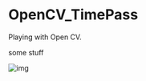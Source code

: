 # OpenCV_TimePass
Playing with Open CV.

some stuff

![img](https://user-images.githubusercontent.com/61907131/116960141-2c7b3300-acbd-11eb-95a6-7977c7802645.png)
